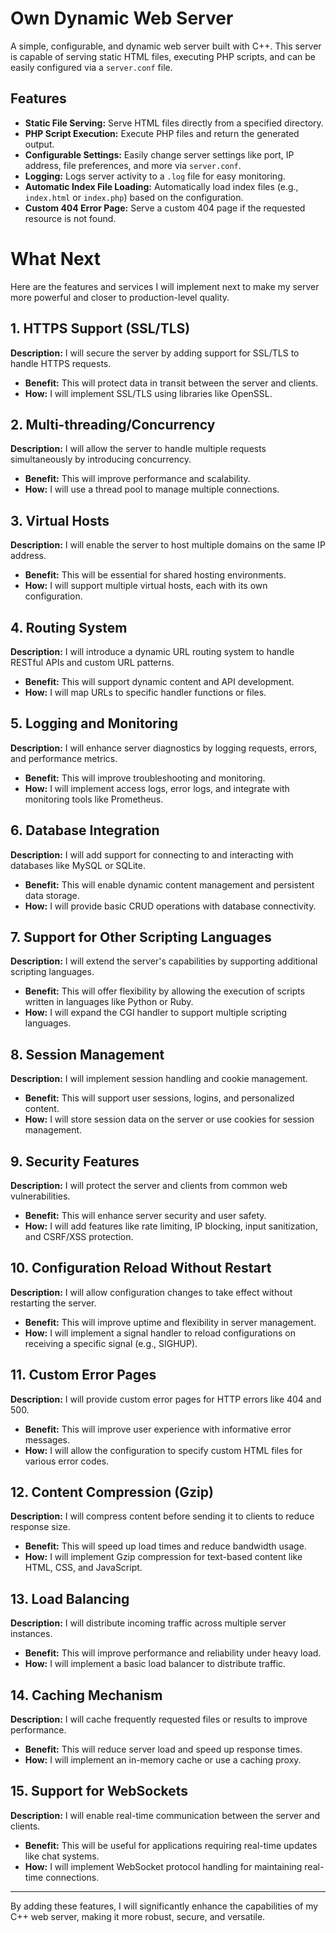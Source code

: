 # Own Dynamic Web Server

A simple, configurable, and dynamic web server built with C++. This server is capable of serving static HTML files, executing PHP scripts, and can be easily configured via a `server.conf` file.

## Features

- **Static File Serving:** Serve HTML files directly from a specified directory.
- **PHP Script Execution:** Execute PHP files and return the generated output.
- **Configurable Settings:** Easily change server settings like port, IP address, file preferences, and more via `server.conf`.
- **Logging:** Logs server activity to a `.log` file for easy monitoring.
- **Automatic Index File Loading:** Automatically load index files (e.g., `index.html` or `index.php`) based on the configuration.
- **Custom 404 Error Page:** Serve a custom 404 page if the requested resource is not found.


# What Next

 Here are the features and services I will implement next to make my server more powerful and closer to production-level quality.

## 1. HTTPS Support (SSL/TLS)
**Description:** I will secure the server by adding support for SSL/TLS to handle HTTPS requests.
- **Benefit:** This will protect data in transit between the server and clients.
- **How:** I will implement SSL/TLS using libraries like OpenSSL.

## 2. Multi-threading/Concurrency
**Description:** I will allow the server to handle multiple requests simultaneously by introducing concurrency.
- **Benefit:** This will improve performance and scalability.
- **How:** I will use a thread pool to manage multiple connections.

## 3. Virtual Hosts
**Description:** I will enable the server to host multiple domains on the same IP address.
- **Benefit:** This will be essential for shared hosting environments.
- **How:** I will support multiple virtual hosts, each with its own configuration.

## 4. Routing System
**Description:** I will introduce a dynamic URL routing system to handle RESTful APIs and custom URL patterns.
- **Benefit:** This will support dynamic content and API development.
- **How:** I will map URLs to specific handler functions or files.

## 5. Logging and Monitoring
**Description:** I will enhance server diagnostics by logging requests, errors, and performance metrics.
- **Benefit:** This will improve troubleshooting and monitoring.
- **How:** I will implement access logs, error logs, and integrate with monitoring tools like Prometheus.

## 6. Database Integration
**Description:** I will add support for connecting to and interacting with databases like MySQL or SQLite.
- **Benefit:** This will enable dynamic content management and persistent data storage.
- **How:** I will provide basic CRUD operations with database connectivity.

## 7. Support for Other Scripting Languages
**Description:** I will extend the server's capabilities by supporting additional scripting languages.
- **Benefit:** This will offer flexibility by allowing the execution of scripts written in languages like Python or Ruby.
- **How:** I will expand the CGI handler to support multiple scripting languages.

## 8. Session Management
**Description:** I will implement session handling and cookie management.
- **Benefit:** This will support user sessions, logins, and personalized content.
- **How:** I will store session data on the server or use cookies for session management.

## 9. Security Features
**Description:** I will protect the server and clients from common web vulnerabilities.
- **Benefit:** This will enhance server security and user safety.
- **How:** I will add features like rate limiting, IP blocking, input sanitization, and CSRF/XSS protection.

## 10. Configuration Reload Without Restart
**Description:** I will allow configuration changes to take effect without restarting the server.
- **Benefit:** This will improve uptime and flexibility in server management.
- **How:** I will implement a signal handler to reload configurations on receiving a specific signal (e.g., SIGHUP).

## 11. Custom Error Pages
**Description:** I will provide custom error pages for HTTP errors like 404 and 500.
- **Benefit:** This will improve user experience with informative error messages.
- **How:** I will allow the configuration to specify custom HTML files for various error codes.

## 12. Content Compression (Gzip)
**Description:** I will compress content before sending it to clients to reduce response size.
- **Benefit:** This will speed up load times and reduce bandwidth usage.
- **How:** I will implement Gzip compression for text-based content like HTML, CSS, and JavaScript.

## 13. Load Balancing
**Description:** I will distribute incoming traffic across multiple server instances.
- **Benefit:** This will improve performance and reliability under heavy load.
- **How:** I will implement a basic load balancer to distribute traffic.

## 14. Caching Mechanism
**Description:** I will cache frequently requested files or results to improve performance.
- **Benefit:** This will reduce server load and speed up response times.
- **How:** I will implement an in-memory cache or use a caching proxy.

## 15. Support for WebSockets
**Description:** I will enable real-time communication between the server and clients.
- **Benefit:** This will be useful for applications requiring real-time updates like chat systems.
- **How:** I will implement WebSocket protocol handling for maintaining real-time connections.

---

By adding these features, I will significantly enhance the capabilities of my C++ web server, making it more robust, secure, and versatile.
